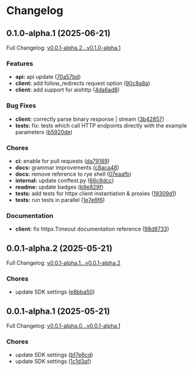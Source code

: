 # Changelog

## 0.1.0-alpha.1 (2025-06-21)

Full Changelog: [v0.0.1-alpha.2...v0.1.0-alpha.1](https://github.com/hu55ain3laa/testMCP/compare/v0.0.1-alpha.2...v0.1.0-alpha.1)

### Features

* **api:** api update ([70a57bd](https://github.com/hu55ain3laa/testMCP/commit/70a57bd26e8655cc2f77ee17cc1f5831ab2ed71e))
* **client:** add follow_redirects request option ([90c8a8a](https://github.com/hu55ain3laa/testMCP/commit/90c8a8a4f6e6ea0cee3e65d696372511136f4f85))
* **client:** add support for aiohttp ([4da6ad8](https://github.com/hu55ain3laa/testMCP/commit/4da6ad864d5d8200715bceb869e54bc9879bf437))


### Bug Fixes

* **client:** correctly parse binary response | stream ([3b42857](https://github.com/hu55ain3laa/testMCP/commit/3b428575cfa5746375865a8c4d8eb0e40140681a))
* **tests:** fix: tests which call HTTP endpoints directly with the example parameters ([b5920de](https://github.com/hu55ain3laa/testMCP/commit/b5920deff440e81f188a784198fc33eebe7151cc))


### Chores

* **ci:** enable for pull requests ([da79189](https://github.com/hu55ain3laa/testMCP/commit/da79189a1ed21cbbe23fa42b95b84993491339a4))
* **docs:** grammar improvements ([c8aca48](https://github.com/hu55ain3laa/testMCP/commit/c8aca4867fa085529ed85a01c4d7dac257ceea17))
* **docs:** remove reference to rye shell ([07eaafb](https://github.com/hu55ain3laa/testMCP/commit/07eaafb3975956630386751e74a9ef9fa1754a7e))
* **internal:** update conftest.py ([66c8dcc](https://github.com/hu55ain3laa/testMCP/commit/66c8dcc848060edd37ebdd57a29ef912e8c1d67e))
* **readme:** update badges ([b9e829f](https://github.com/hu55ain3laa/testMCP/commit/b9e829f132c89cb6d1978e3fa3c15cea4178b996))
* **tests:** add tests for httpx client instantiation & proxies ([19309d1](https://github.com/hu55ain3laa/testMCP/commit/19309d18c9c2c247b545eacfb4735617c14bc2a7))
* **tests:** run tests in parallel ([1e7e6f6](https://github.com/hu55ain3laa/testMCP/commit/1e7e6f658f7c89767a4d4221c80ad0da7ff0507f))


### Documentation

* **client:** fix httpx.Timeout documentation reference ([98d8733](https://github.com/hu55ain3laa/testMCP/commit/98d8733934588350dfdb81eadd6a48466da3f213))

## 0.0.1-alpha.2 (2025-05-21)

Full Changelog: [v0.0.1-alpha.1...v0.0.1-alpha.2](https://github.com/hu55ain3laa/testMCP/compare/v0.0.1-alpha.1...v0.0.1-alpha.2)

### Chores

* update SDK settings ([e8bba50](https://github.com/hu55ain3laa/testMCP/commit/e8bba503f37bf2bb36c454cfea5649a62a27f63c))

## 0.0.1-alpha.1 (2025-05-21)

Full Changelog: [v0.0.1-alpha.0...v0.0.1-alpha.1](https://github.com/hu55ain3laa/testMCP/compare/v0.0.1-alpha.0...v0.0.1-alpha.1)

### Chores

* update SDK settings ([bf7e6cd](https://github.com/hu55ain3laa/testMCP/commit/bf7e6cd490e1d3300f5205318a805e41503ca39d))
* update SDK settings ([1c1d3af](https://github.com/hu55ain3laa/testMCP/commit/1c1d3afd41af29233ab4557d5c90b3e2453fdc9e))
